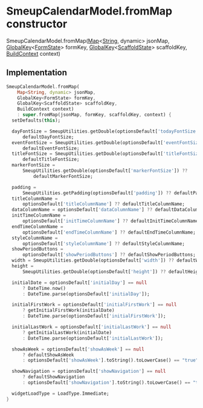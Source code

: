 


# SmeupCalendarModel.fromMap constructor







SmeupCalendarModel.fromMap([Map](https://api.flutter.dev/flutter/dart-core/Map-class.html)&lt;[String](https://api.flutter.dev/flutter/dart-core/String-class.html), dynamic> jsonMap, [GlobalKey](https://api.flutter.dev/flutter/widgets/GlobalKey-class.html)&lt;[FormState](https://api.flutter.dev/flutter/widgets/FormState-class.html)> formKey, [GlobalKey](https://api.flutter.dev/flutter/widgets/GlobalKey-class.html)&lt;[ScaffoldState](https://api.flutter.dev/flutter/material/ScaffoldState-class.html)> scaffoldKey, [BuildContext](https://api.flutter.dev/flutter/widgets/BuildContext-class.html) context)





## Implementation

```dart
SmeupCalendarModel.fromMap(
    Map<String, dynamic> jsonMap,
    GlobalKey<FormState> formKey,
    GlobalKey<ScaffoldState> scaffoldKey,
    BuildContext context)
    : super.fromMap(jsonMap, formKey, scaffoldKey, context) {
  setDefaults(this);

  dayFontSize = SmeupUtilities.getDouble(optionsDefault['todayFontSize']) ??
      defaultDayFontSize;
  eventFontSize = SmeupUtilities.getDouble(optionsDefault['eventFontSize']) ??
      defaultEventFontSize;
  titleFontSize = SmeupUtilities.getDouble(optionsDefault['titleFontSize']) ??
      defaultTitleFontSize;
  markerFontSize =
      SmeupUtilities.getDouble(optionsDefault['markerFontSize']) ??
          defaultMarkerFontSize;

  padding =
      SmeupUtilities.getPadding(optionsDefault['padding']) ?? defaultPadding;
  titleColumnName =
      optionsDefault['titleColumnName'] ?? defaultTitleColumnName;
  dataColumnName = optionsDefault['dataColumnName'] ?? defaultDataColumnName;
  initTimeColumnName =
      optionsDefault['initTimeColumnName'] ?? defaultInitTimeColumnName;
  endTimeColumnName =
      optionsDefault['endTimeColumnName'] ?? defaultEndTimeColumnName;
  styleColumnName =
      optionsDefault['styleColumnName'] ?? defaultStyleColumnName;
  showPeriodButtons =
      optionsDefault['showPeriodButtons'] ?? defaultShowPeriodButtons;
  width = SmeupUtilities.getDouble(optionsDefault['width']) ?? defaultWidth;
  height =
      SmeupUtilities.getDouble(optionsDefault['height']) ?? defaultHeight;

  initialDate = optionsDefault['initialDay'] == null
      ? DateTime.now()
      : DateTime.parse(optionsDefault['initialDay']);

  initialFirstWork = optionsDefault['initialFirstWork'] == null
      ? getInitialFirstWork(initialDate)
      : DateTime.parse(optionsDefault['initialFirstWork']);

  initialLastWork = optionsDefault['initialLastWork'] == null
      ? getInitialLastWork(initialDate)
      : DateTime.parse(optionsDefault['initialLastWork']);

  showAsWeek = optionsDefault['showAsWeek'] == null
      ? defaultShowAsWeek
      : optionsDefault['showAsWeek'].toString().toLowerCase() == "true";

  showNavigation = optionsDefault['showNavigation'] == null
      ? defaultShowNavigation
      : optionsDefault['showNavigation'].toString().toLowerCase() == "true";

  widgetLoadType = LoadType.Immediate;
}
```







